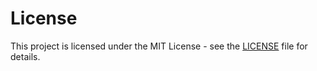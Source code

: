 # License

This project is licensed under the MIT License - see the [LICENSE](https://github.com/cutlerCLI/cutler/blob/master/LICENSE) file for details.

